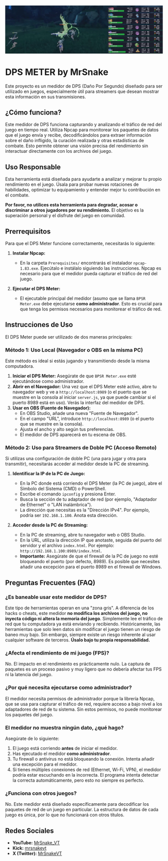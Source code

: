 ![Portada](portada.png)

# DPS METER by MrSnake

Este proyecto es un medidor de DPS (Daño Por Segundo) diseñado para ser utilizado en juegos, especialmente útil para streamers que desean mostrar esta información en sus transmisiones.

## ¿Cómo funciona?

Este medidor de DPS funciona capturando y analizando el tráfico de red del juego en tiempo real. Utiliza Npcap para monitorear los paquetes de datos que el juego envía y recibe, decodificándolos para extraer información sobre el daño infligido, la curación realizada y otras estadísticas de combate. Esto permite obtener una visión precisa del rendimiento sin interactuar directamente con los archivos del juego.

## Uso Responsable

Esta herramienta está diseñada para ayudarte a analizar y mejorar tu propio rendimiento en el juego. Úsala para probar nuevas rotaciones de habilidades, optimizar tu equipamiento y entender mejor tu contribución en el combate.

**Por favor, no utilices esta herramienta para degradar, acosar o discriminar a otros jugadores por su rendimiento.** El objetivo es la superación personal y el disfrute del juego en comunidad.

## Prerrequisitos

Para que el DPS Meter funcione correctamente, necesitarás lo siguiente:

1.  **Instalar Npcap:**
    *   En la carpeta `Prerequisites/` encontrarás el instalador `npcap-1.83.exe`. Ejecútalo e instálalo siguiendo las instrucciones. Npcap es necesario para que el medidor pueda capturar el tráfico de red del juego.

2.  **Ejecutar el DPS Meter:**
    *   El ejecutable principal del medidor (asumo que se llama `BPSR Meter.exe` debe ejecutarse **como administrador**. Esto es crucial para que tenga los permisos necesarios para monitorear el tráfico de red.

## Instrucciones de Uso

El DPS Meter puede ser utilizado de dos maneras principales:

### Método 1: Uso Local (Navegador o OBS en la misma PC)

Este método es ideal si estás jugando y transmitiendo desde la misma computadora.

1.  **Iniciar el DPS Meter:** Asegúrate de que `BPSR Meter.exe` esté ejecutándose como administrador.
2.  **Abrir en el Navegador:** Una vez que el DPS Meter esté activo, abre tu navegador web y ve a `http://localhost:8989` (o el puerto que se muestre en la consola al iniciar `server.js`, ya que puede cambiar si el puerto 8989 está en uso). Verás la interfaz del medidor de DPS.
3.  **Usar en OBS (Fuente de Navegador):**
    *   En OBS Studio, añade una nueva "Fuente de Navegador".
    *   En el campo "URL", introduce `http://localhost:8989` (o el puerto que se muestre en la consola).
    *   Ajusta el ancho y alto según tus preferencias.
    *   El medidor de DPS aparecerá en tu escena de OBS.

### Método 2: Uso para Streamers de Doble PC (Acceso Remoto)

Si utilizas una configuración de doble PC (una para jugar y otra para transmitir), necesitarás acceder al medidor desde la PC de streaming.

1.  **Identificar la IP de la PC de Juego:**
    *   En la PC donde está corriendo el DPS Meter (la PC de juego), abre el Símbolo del Sistema (CMD) o PowerShell.
    *   Escribe el comando `ipconfig` y presiona Enter.
    *   Busca la sección de tu adaptador de red (por ejemplo, "Adaptador de Ethernet" o "LAN inalámbrica").
    *   La dirección que necesitas es la "Dirección IPv4". Por ejemplo, podría ser `192.168.1.100`. Anota esta dirección.

2.  **Acceder desde la PC de Streaming:**
    *   En la PC de streaming, abre tu navegador web o OBS Studio.
    *   En la URL, utiliza la dirección IP que anotaste, seguida del puerto del servidor y el archivo `index.html`. Por ejemplo: `http://192.168.1.100:8989/index.html`.
    *   **Importante:** Asegúrate de que el firewall de la PC de juego no esté bloqueando el puerto (por defecto, 8989). Es posible que necesites añadir una excepción para el puerto 8989 en el firewall de Windows.

## Preguntas Frecuentes (FAQ)

### ¿Es baneable usar este medidor de DPS?
Este tipo de herramientas operan en una "zona gris". A diferencia de los hacks o cheats, este medidor **no modifica los archivos del juego, no inyecta código ni altera la memoria del juego**. Simplemente lee el tráfico de red que tu computadora ya está enviando y recibiendo. Históricamente, las herramientas que solo leen datos sin modificar el juego tienen un riesgo de baneo muy bajo. Sin embargo, siempre existe un riesgo inherente al usar cualquier software de terceros. **Úsalo bajo tu propia responsabilidad.**

### ¿Afecta el rendimiento de mi juego (FPS)?
No. El impacto en el rendimiento es prácticamente nulo. La captura de paquetes es un proceso pasivo y muy ligero que no debería afectar tus FPS ni la latencia del juego.

### ¿Por qué necesita ejecutarse como administrador?
El medidor necesita permisos de administrador porque la librería Npcap, que se usa para capturar el tráfico de red, requiere acceso a bajo nivel a los adaptadores de red de tu sistema. Sin estos permisos, no puede monitorear los paquetes del juego.

### El medidor no muestra ningún dato, ¿qué hago?
Asegúrate de lo siguiente:
1.  El juego está corriendo **antes** de iniciar el medidor.
2.  Has ejecutado el medidor **como administrador**.
3.  Tu firewall o antivirus no está bloqueando la conexión. Intenta añadir una excepción para el medidor.
4.  Si tienes múltiples conexiones de red (Ethernet, Wi-Fi, VPN), el medidor podría estar escuchando en la incorrecta. El programa intenta detectar la correcta automáticamente, pero esto no siempre es perfecto.

### ¿Funciona con otros juegos?
No. Este medidor está diseñado específicamente para decodificar los paquetes de red de un juego en particular. La estructura de datos de cada juego es única, por lo que no funcionará con otros títulos.

## Redes Sociales
- **YouTube:** [MrSnake_VT](https://www.youtube.com/@MrSnake_VT)
- **Kick:** [mrsnakevt](https://kick.com/mrsnakevt)
- **X (Twitter):** [MrSnakeVT](https://x.com/MrSnakeVT)
